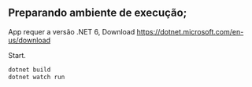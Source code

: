 

## Preparando ambiente de execução;

App requer a versão .NET 6, 
Download https://dotnet.microsoft.com/en-us/download

Start.

```sh
dotnet build
dotnet watch run 
```
